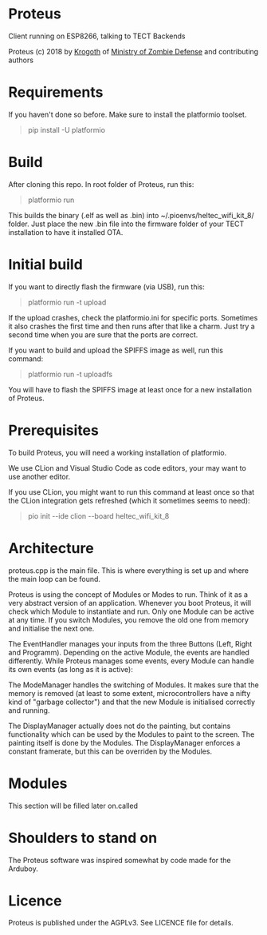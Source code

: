 # Proteus
Client running on ESP8266, talking to TECT Backends

Proteus (c) 2018 by [Krogoth](https://twitter.com/le_krogoth) of [Ministry of Zombie Defense](http://www.mzd.org.uk/) and contributing authors

# Requirements
If you haven't done so before. Make sure to install the platformio toolset.

> pip install -U platformio

# Build
After cloning this repo. In root folder of Proteus, run this:

> platformio run

This builds the binary (.elf as well as .bin) into ~/.pioenvs/heltec_wifi_kit_8/ folder. 
Just place the new .bin file into the firmware folder of your TECT installation to 
have it installed OTA.

# Initial build
If you want to directly flash the firmware (via USB), run this:

> platformio run -t upload

If the upload crashes, check the platformio.ini for specific ports. Sometimes it also crashes the first time and 
then runs after that like a charm. Just try a second time when you are sure that 
the ports are correct.

If you want to build and upload the SPIFFS image as well, run this command:

> platformio run -t uploadfs 

You will have to flash the SPIFFS image at least once for a new installation of 
Proteus.

# Prerequisites
To build Proteus, you will need a working installation of platformio.

We use CLion and Visual Studio Code as code editors, your may want to use another editor.

If you use CLion, you might want to run this command at least once so that the CLion 
integration gets refreshed (which it sometimes seems to need):

> pio init --ide clion --board heltec_wifi_kit_8

# Architecture
proteus.cpp is the main file. This is where everything is set up and where the main 
loop can be found.

Proteus is using the concept of Modules or Modes to run. Think of it as a very abstract 
version of an application. Whenever you boot Proteus, it will check which Module to instantiate 
and run. Only one Module can be active at any time. If you switch Modules, you remove the 
old one from memory and initialise the next one.

The EventHandler manages your inputs from the three Buttons (Left, Right and Programm). 
Depending on the active Module, the events are handled differently. While Proteus manages 
some events, every Module can handle its own events (as long as it is active):

The ModeManager handles the switching of Modules. It makes sure that the memory is removed 
(at least to some extent, microcontrollers have a nifty kind of "garbage collector") and
that the new Module is initialised correctly and running.

The DisplayManager actually does not do the painting, but contains functionality which 
can be used by the Modules to paint to the screen. The painting itself is done by the 
Modules. The DisplayManager enforces a constant framerate, but this can be overriden 
by the Modules.

# Modules
This section will be filled later on.called

# Shoulders to stand on
The Proteus software was inspired somewhat by code made for the Arduboy.


# Licence
Proteus is published under the AGPLv3. See LICENCE file for details.